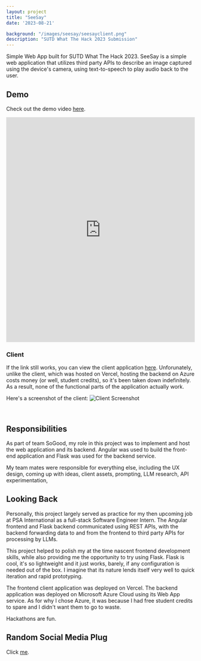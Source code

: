 ```yaml
---
layout: project
title: "SeeSay"
date: '2023-08-21'

background: "/images/seesay/seesayclient.png"
description: "SUTD What The Hack 2023 Submission"
---
```


Simple Web App built for SUTD What The Hack 2023.
SeeSay is a simple web application that utilizes third party APIs to describe an image captured using the device's camera, using text-to-speech to play audio back to the user.

## Demo
Check out the demo video [here](https://www.youtube.com/watch?v=4rTVPL7go5M).
<iframe width="100%" height="600" src="https://www.youtube.com/embed/4rTVPL7go5M" title="SeeSay Demo 2 Web App" frameborder="0" allow="accelerometer; autoplay; clipboard-write; encrypted-media; gyroscope; picture-in-picture; web-share" referrerpolicy="strict-origin-when-cross-origin" allowfullscreen></iframe>

### Client
If the link still works, you can view the client application [here](https://wth-so-good-2023-see-say.vercel.app/).
Unforunately, unlike the client, which was hosted on Vercel, hosting the backend on Azure costs money (or well, student credits), so it's been taken down indefinitely.
As a result, none of the functional parts of the application actually work.

Here's a screenshot of the client:
<img alt="Client Screenshot" src="/images/seesay/seesayclient.png"/>

<br/>

## Responsibilities
As part of team SoGood, my role in this project was to implement and host the web application and its backend.
Angular was used to build the front-end application and Flask was used for the backend service.

My team mates were responsible for everything else, including the UX design, coming up with ideas, client assets, prompting, LLM research, API experimentation,

## Looking Back
Personally, this project largely served as practice for my then upcoming job at PSA International as a full-stack Software Engineer Intern.
The Angular frontend and Flask backend communicated using REST APIs, with the backend forwarding data to and from the frontend to third party APIs for processing by LLMs.

This project helped to polish my at the time nascent frontend development skills, while also providing me the opportunity to try using Flask.
Flask is cool, it's so lightweight and it just works, barely, if any configuration is needed out of the box. 
I imagine that its nature lends itself very well to quick iteration and rapid prototyping.

The frontend client application was deployed on Vercel.
The backend application was deployed on Microsoft Azure Cloud using its Web App service.
As for why I chose Azure, it was because I had free student credits to spare and I didn't want them to go to waste.

Hackathons are fun.

## Random Social Media Plug
Click [me](https://www.linkedin.com/posts/wilfred-ng_last-weekend-at-the-sutd-what-the-hack-activity-7103237214892933120-fyNE?utm_source=share&utm_medium=member_desktop).